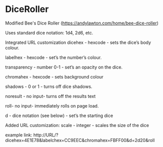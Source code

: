 # DiceRoller
Modified Bee's Dice Roller (https://andylawton.com/home/bee-dice-roller)

Uses standard dice notation: 1d4, 2d6, etc.


Integrated URL customization
  dicehex - hexcode - sets the dice’s body colour. 

  labelhex - hexcode - set’s the number’s colour. 

  transparency - number 0-1 - set’s an opacity on the dice.

  chromahex - hexcode - sets background colour

  shadows - 0 or 1 - turns off dice shadows. 

  noresult - no input- turns off the results text

  roll- no input- immediately rolls on page load.

  d - dice notation (see below) - set’s the starting dice
  
 Added URL customization:
  scale - integer - scales the size of the dice
  
 example link: http://URL/?dicehex=4E1E78&labelchex=CC9EEC&chromahex=FBFF00&d=2d20&roll
 
  
